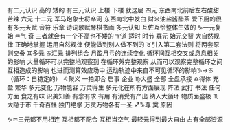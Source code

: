 有二元认识 高的 矮的
有三元认识 上楼 下楼 就这层
四元 东西南北前后左右酸甜苦辣
六元 十二元 军马炮象士将卒河 东西南北中发白
财米油盐酱醋茶 爱下厨的很有多元天赋
音符 乐章 诗词歌赋琴棋书画
多元认知 互佐互恰整体生效的
♑︎一元复始 ♒︎气 奇 三者就会有一个不高也不矮的
♈︎道 适时 时节 寡元 始元交替 大自然规律
正确地掌握 运用自然规律 便能做到别人做不到的
♉︎引入第二套法则 将两套原则交叠
♊︎多元 ♋︎汇元 排列组合
月盈月亏的连续变化 循环间互相交叉或息息相关的影响
大量循环可以完整地观察到 在循环外完整观察
从而可以观察完整循环之间互相造成的影响
也进而测算效应场中 运动轨迹中来自不可见循环的影响♑︎→♋︎
（循环：自稳定的）
♌︎聚义 一拍即合 启事 企业
♍︎大盛 全部 全盘承接
♎︎得体 充盈 繁华 多元变化 万物能容 万灵得生
多元化在所有方面展现 阵法 武打 书法 任何方面
食之有味 识美知善 有念有求
有用 有消受有产出 纳入大循环 物质面盛极
♏︎大隐于市 千奇百怪 独门绝学 万灵万物各有一圣
♐︎♑︎尊 奠 原因

♑︎♒︎三元都不用相连 互相都不配合 互相当空气 最轻元得到最大自由 占有全部资源
